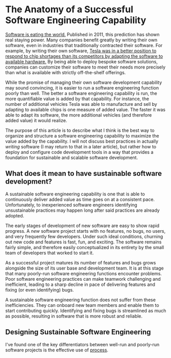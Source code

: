 # The Anatomy of a Successful Software Engineering Capability

[Software is eating the world.](https://a16z.com/2011/08/20/why-software-is-eating-the-world/) Published in 2011, this prediction has shown real staying power. Many companies benefit greatly by writing their own software, even in industries that traditionally contracted their software. For example, by writing their own software, [Tesla was in a better position to respond to chip shortages than its competitors by adapting the software to available hardware.](https://www.utilitydive.com/news/tesla-chip-semiconductor-shortage/628150/) By being able to deploy bespoke software solutions, companies can customize their software to meet their needs more precisely than what is available with strictly off-the-shelf offerings.

While the promise of managing their own software development capability may sound convincing, it is easier to run a software engineering function poorly than well. The better a software engineering capability is run, the more quantifiable value is added by that capability. For instance, the number of additional vehicles Tesla was able to manufacture and sell by adapting to available chips is one measure of added value. The faster it was able to adapt its software, the more additional vehicles (and therefore added value) it would realize.

The purpose of this article is to describe what I think is the best way to organize and structure a software engineering capability to maximize the value added by the capability. I will not discuss best practices in actually *writing* software (I may return to that in a later article), but rather how to deploy and configure code development tools in a way that provides a foundation for sustainable and scalable software development.

## What does it mean to have sustainable software development?

A sustainable software engineering capability is one that is able to continuously deliver added value as time goes on at a consistent pace. Unfortunately, to inexperienced software engineers identifying unsustainable practices may happen long after said practices are already adopted.

The early stages of development of new software are easy to show rapid progress. A *new* software project starts with no features, no bugs, no users, and very frequently few developers. Under such ideal conditions, churning out new code and features is fast, fun, and exciting. The software remains fairly simple, and therefore easily conceptualized in its entirety by the small team of developers that worked to start it.

As a successful project matures its number of features and bugs grows alongside the size of its user base and development team. It is at this stage that many poorly-run software engineering functions encounter problems. Poor software engineering practices can make teamwork challenging and inefficient, leading to a sharp decline in pace of delivering features and fixing (or even identifying) bugs.

A sustainable software engineering function does not suffer from these inefficiencies. They can onboard new team members and enable them to start contributing quickly. Identifying and fixing bugs is streamlined as much as possible, resulting in software that is more robust and reliable.

## Designing Sustainable Software Engineering

I've found one of the key differentiators between well-run and poorly-run software projects is the effective use of [process](https://en.wikipedia.org/wiki/Software_development_process).